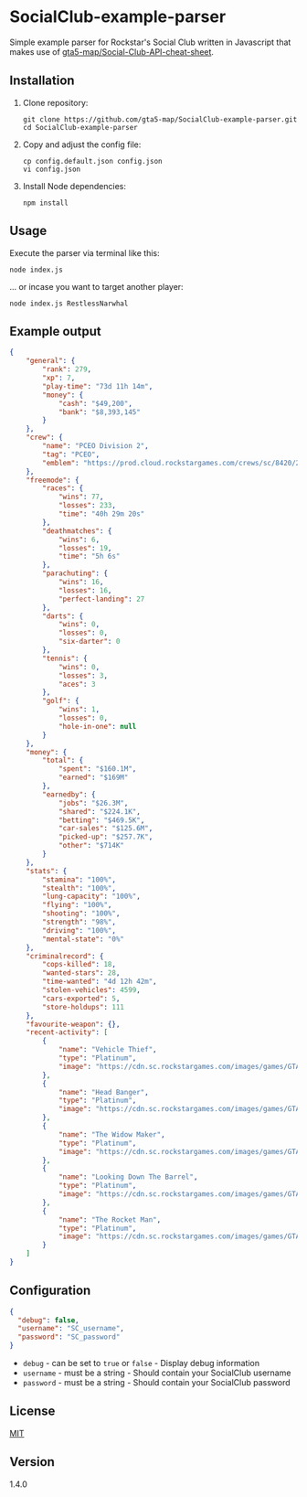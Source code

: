 SocialClub-example-parser
=========================

Simple example parser for Rockstar's Social Club written in Javascript that makes use of [gta5-map/Social-Club-API-cheat-sheet](https://github.com/gta5-map/Social-Club-API-cheat-sheet).

## Installation

1. Clone repository:  

    ```
    git clone https://github.com/gta5-map/SocialClub-example-parser.git  
    cd SocialClub-example-parser
    ```

1. Copy and adjust the config file:  
    
    ```
    cp config.default.json config.json  
    vi config.json 
    ```
    
1. Install Node dependencies:

    ```
    npm install
    ```

## Usage

Execute the parser via terminal like this:  

```shell
node index.js 
```

... or incase you want to target another player:  

```shell
node index.js RestlessNarwhal 
```

## Example output

```json
{
    "general": {
        "rank": 279,
        "xp": 7,
        "play-time": "73d 11h 14m",
        "money": {
            "cash": "$49,200",
            "bank": "$8,393,145"
        }
    },
    "crew": {
        "name": "PCEO Division 2",
        "tag": "PCEO",
        "emblem": "https://prod.cloud.rockstargames.com/crews/sc/8420/29265986/publish/emblem/emblem_64.png"
    },
    "freemode": {
        "races": {
            "wins": 77,
            "losses": 233,
            "time": "40h 29m 20s"
        },
        "deathmatches": {
            "wins": 6,
            "losses": 19,
            "time": "5h 6s"
        },
        "parachuting": {
            "wins": 16,
            "losses": 16,
            "perfect-landing": 27
        },
        "darts": {
            "wins": 0,
            "losses": 0,
            "six-darter": 0
        },
        "tennis": {
            "wins": 0,
            "losses": 3,
            "aces": 3
        },
        "golf": {
            "wins": 1,
            "losses": 0,
            "hole-in-one": null
        }
    },
    "money": {
        "total": {
            "spent": "$160.1M",
            "earned": "$169M"
        },
        "earnedby": {
            "jobs": "$26.3M",
            "shared": "$224.1K",
            "betting": "$469.5K",
            "car-sales": "$125.6M",
            "picked-up": "$257.7K",
            "other": "$714K"
        }
    },
    "stats": {
        "stamina": "100%",
        "stealth": "100%",
        "lung-capacity": "100%",
        "flying": "100%",
        "shooting": "100%",
        "strength": "98%",
        "driving": "100%",
        "mental-state": "0%"
    },
    "criminalrecord": {
        "cops-killed": 18,
        "wanted-stars": 28,
        "time-wanted": "4d 12h 42m",
        "stolen-vehicles": 4599,
        "cars-exported": 5,
        "store-holdups": 111
    },
    "favourite-weapon": {},
    "recent-activity": [
        {
            "name": "Vehicle Thief",
            "type": "Platinum",
            "image": "https://cdn.sc.rockstargames.com/images/games/GTAV/multiplayer/award/platinum/JackVehicles.png"
        },
        {
            "name": "Head Banger",
            "type": "Platinum",
            "image": "https://cdn.sc.rockstargames.com/images/games/GTAV/multiplayer/award/platinum/Headshots.png"
        },
        {
            "name": "The Widow Maker",
            "type": "Platinum",
            "image": "https://cdn.sc.rockstargames.com/images/games/GTAV/multiplayer/award/platinum/OverallKills.png"
        },
        {
            "name": "Looking Down The Barrel",
            "type": "Platinum",
            "image": "https://cdn.sc.rockstargames.com/images/games/GTAV/multiplayer/award/platinum/KilledpeoplewithanAssaultRifle.png"
        },
        {
            "name": "The Rocket Man",
            "type": "Platinum",
            "image": "https://cdn.sc.rockstargames.com/images/games/GTAV/multiplayer/award/platinum/KillRocketLauncher.png"
        }
    ]
}
```

## Configuration

```json
{
  "debug": false,
  "username": "SC_username",
  "password": "SC_password"
}
```

- `debug` - can be set to `true` or `false` - Display debug information
- `username` - must be a string - Should contain your SocialClub username
- `password` - must be a string - Should contain your SocialClub password

## License

[MIT](LICENSE)

## Version

1.4.0
